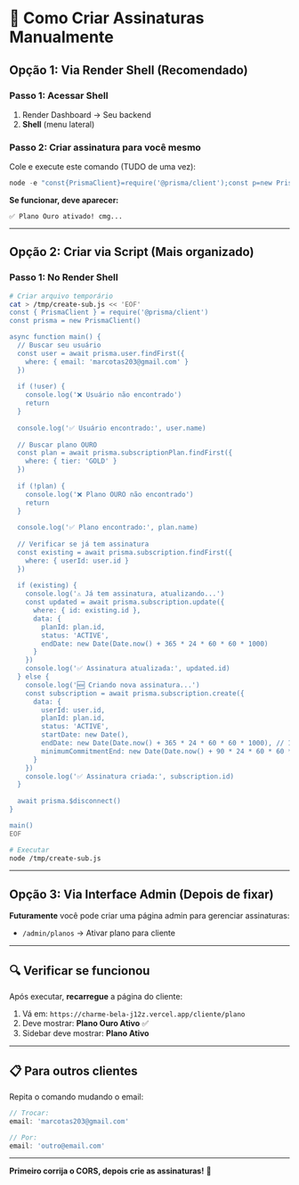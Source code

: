 # 🎯 Como Criar Assinaturas Manualmente

## Opção 1: Via Render Shell (Recomendado)

### Passo 1: Acessar Shell
1. Render Dashboard → Seu backend
2. **Shell** (menu lateral)

### Passo 2: Criar assinatura para você mesmo

Cole e execute este comando (TUDO de uma vez):

```javascript
node -e "const{PrismaClient}=require('@prisma/client');const p=new PrismaClient();(async()=>{const u=await p.user.findFirst({where:{email:'marcotas203@gmail.com'}});const plan=await p.subscriptionPlan.findFirst({where:{tier:'GOLD'}});if(u&&plan){const sub=await p.subscription.create({data:{userId:u.id,planId:plan.id,status:'ACTIVE',startDate:new Date(),endDate:new Date(Date.now()+365*24*60*60*1000),minimumCommitmentEnd:new Date(Date.now()+90*24*60*60*1000)}});console.log('✅ Plano Ouro ativado!',sub.id)}else{console.log('❌ Usuário não encontrado')}await p.\$disconnect()})();"
```

**Se funcionar, deve aparecer:**
```
✅ Plano Ouro ativado! cmg...
```

---

## Opção 2: Criar via Script (Mais organizado)

### Passo 1: No Render Shell

```bash
# Criar arquivo temporário
cat > /tmp/create-sub.js << 'EOF'
const { PrismaClient } = require('@prisma/client')
const prisma = new PrismaClient()

async function main() {
  // Buscar seu usuário
  const user = await prisma.user.findFirst({
    where: { email: 'marcotas203@gmail.com' }
  })
  
  if (!user) {
    console.log('❌ Usuário não encontrado')
    return
  }
  
  console.log('✅ Usuário encontrado:', user.name)
  
  // Buscar plano OURO
  const plan = await prisma.subscriptionPlan.findFirst({
    where: { tier: 'GOLD' }
  })
  
  if (!plan) {
    console.log('❌ Plano OURO não encontrado')
    return
  }
  
  console.log('✅ Plano encontrado:', plan.name)
  
  // Verificar se já tem assinatura
  const existing = await prisma.subscription.findFirst({
    where: { userId: user.id }
  })
  
  if (existing) {
    console.log('⚠️ Já tem assinatura, atualizando...')
    const updated = await prisma.subscription.update({
      where: { id: existing.id },
      data: {
        planId: plan.id,
        status: 'ACTIVE',
        endDate: new Date(Date.now() + 365 * 24 * 60 * 60 * 1000)
      }
    })
    console.log('✅ Assinatura atualizada:', updated.id)
  } else {
    console.log('🆕 Criando nova assinatura...')
    const subscription = await prisma.subscription.create({
      data: {
        userId: user.id,
        planId: plan.id,
        status: 'ACTIVE',
        startDate: new Date(),
        endDate: new Date(Date.now() + 365 * 24 * 60 * 60 * 1000), // 1 ano
        minimumCommitmentEnd: new Date(Date.now() + 90 * 24 * 60 * 60 * 1000) // 3 meses
      }
    })
    console.log('✅ Assinatura criada:', subscription.id)
  }
  
  await prisma.$disconnect()
}

main()
EOF

# Executar
node /tmp/create-sub.js
```

---

## Opção 3: Via Interface Admin (Depois de fixar)

**Futuramente** você pode criar uma página admin para gerenciar assinaturas:
- `/admin/planos` → Ativar plano para cliente

---

## 🔍 Verificar se funcionou

Após executar, **recarregue** a página do cliente:

1. Vá em: `https://charme-bela-j12z.vercel.app/cliente/plano`
2. Deve mostrar: **Plano Ouro Ativo** ✅
3. Sidebar deve mostrar: **Plano Ativo**

---

## 📋 Para outros clientes

Repita o comando mudando o email:

```javascript
// Trocar:
email: 'marcotas203@gmail.com'

// Por:
email: 'outro@email.com'
```

---

**Primeiro corrija o CORS, depois crie as assinaturas!** 🎯
